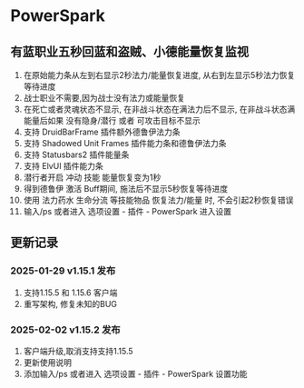 # PowerSpark
## 有蓝职业五秒回蓝和盗贼、小德能量恢复监视

1. 在原始能力条从左到右显示2秒法力/能量恢复进度, 从右到左显示5秒法力恢复等待进度
2. 战士职业不需要,因为战士没有法力或能量恢复
3. 在死亡或者灵魂状态不显示, 在非战斗状态在满法力后不显示, 在非战斗状态满能量后如果 没有隐身/潜行 或者 可攻击目标不显示
4. 支持 DruidBarFrame 插件额外德鲁伊法力条
5. 支持 Shadowed Unit Frames 插件能力条和德鲁伊法力条
7. 支持 Statusbars2 插件能量条
6. 支持 ElvUI 插件能力条
8. 潜行者开启 冲动 技能 能量恢复变为1秒
9. 得到德鲁伊 激活 Buff期间, 施法后不显示5秒恢复等待进度
10. 使用 法力药水 生命分流 等技能物品 恢复法力/能量 时, 不会引起2秒恢复错误
11. 输入/ps 或者进入 选项设置 - 插件 - PowerSpark 进入设置

## 更新记录

### 2025-01-29 v1.15.1 发布
1. 支持1.15.5 和 1.15.6 客户端
2. 重写架构, 修复未知的BUG

### 2025-02-02 v1.15.2 发布
1. 客户端升级,取消支持支持1.15.5
2. 更新使用说明
3. 添加输入/ps 或者进入 选项设置 - 插件 - PowerSpark 设置功能
